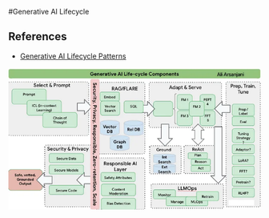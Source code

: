 #Generative AI Lifecycle

## References

- [Generative AI Lifecycle Patterns](https://dr-arsanjani.medium.com/the-generative-ai-lifecycle-1b0c7d9463ec)

![img.png](img.png)